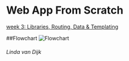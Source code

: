 # Web App From Scratch


[week 3: Libraries, Routing, Data & Templating](http://linda2912.github.io/webAppFromScratch/week3)



##Flowchart
![Flowchart](http://linda2912.github.io/webAppFromScratch/week3/flowchart2.png)


###### Linda van Dijk